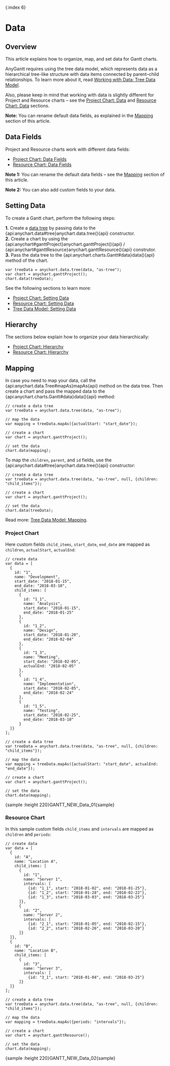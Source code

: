 {:index 6}
# Data

## Overview

This article explains how to organize, map, and set data for Gantt charts.

AnyGantt requires using the tree data model, which represents data as a hierarchical tree-like structure with data items connected by parent–child relationships. To learn more about it, read [Working with Data: Tree Data Model](../Working_with_Data/Tree_Data_Model).

Also, please keep in mind that working with data is slightly different for Project and Resource charts – see the [Project Chart: Data](Project_Chart#data) and [Resource Chart: Data](Resource_Chart#data) sections.

**Note:** You can rename default data fields, as explained in the [Mapping](#mapping) section of this article.

## Data Fields

Project and Resource charts work with different data fields:

* [Project Chart: Data Fields](Project_Chart#data_fields)
* [Resource Chart: Data Fields](Resource_Chart#data_fields)

**Note 1:** You can rename the default data fields – see the [Mapping](#mapping) section of this article.

**Note 2:** You can also add custom fields to your data.

## Setting Data

To create a Gantt chart, perform the following steps:

**1.** Create a [data tree](../Working_with_Data/Tree_Data_Model) by passing data to the {api:anychart.data#tree}anychart.data.tree(){api} constructor.<br>
**2.** Create a chart by using the {api:anychart#ganttProject}anychart.ganttProject(){api} / {api:anychart#ganttResource}anychart.ganttResource(){api} construtor.<br>
**3.** Pass the data tree to the {api:anychart.charts.Gantt#data}data(){api} method of the chart.


```
var treeData = anychart.data.tree(data, "as-tree");
var chart = anychart.ganttProject();
chart.data(treeData);
```

See the following sections to learn more:

* [Project Chart: Setting Data](Project_Chart#setting_data)
* [Resource Chart: Setting Data](Resource_Chart#setting_data)
* [Tree Data Model: Setting Data](../Working_with_Data/Tree_Data_Model#setting_data)

## Hierarchy

The sections below explain how to organize your data hierarchically:

* [Project Chart: Hierarchy](Project_Chart#hierarchy)
* [Resource Chart: Hierarchy](Resource_Chart#hierarchy)

## Mapping

In case you need to map your data, call the {api:anychart.data.Tree#mapAs}mapAs{api} method on the data tree. Then create a chart and pass the mapped data to the {api:anychart.charts.Gantt#data}data(){api} method:

```
// create a data tree
var treeData = anychart.data.tree(data, "as-tree");

// map the data
var mapping = treeData.mapAs({actualStart: "start_date"});

// create a chart
var chart = anychart.ganttProject();

// set the data
chart.data(mapping);
```

To map the `children`, `parent`, and `id` fields, use the {api:anychart.data#tree}anychart.data.tree(){api} constructor:

```
// create a data tree
var treeData = anychart.data.tree(data, "as-tree", null, {children: "child_items"});

// create a chart
var chart = anychart.ganttProject();

// set the data
chart.data(treeData);
```

Read more: [Tree Data Model: Mapping](../Working_with_Data/Tree_Data_Model#mapping).

### Project Chart

Here custom fields `child_items`, `start_date`, `end_date` are mapped as `children`, `actualStart`, `actualEnd`:

```
// create data
var data = [
  {
    id: "1",
    name: "Development",
    start_date: "2018-01-15",
    end_date: "2018-03-10",
    child_items: [
      {
        id: "1_1",
        name: "Analysis",
        start_date: "2018-01-15",
        end_date: "2018-01-25"
      },
      {
        id: "1_2",
        name: "Design",
        start_date: "2018-01-20",
        end_date: "2018-02-04"
      },
      {
        id: "1_3",
        name: "Meeting",
        start_date: "2018-02-05",
        actualEnd: "2018-02-05"
      },
      {
        id: "1_4",
        name: "Implementation",
        start_date: "2018-02-05",
        end_date: "2018-02-24"
      },
      {
        id: "1_5",
        name: "Testing",
        start_date: "2018-02-25",
        end_date: "2018-03-10"
      }
  ]}
];

// create a data tree
var treeData = anychart.data.tree(data, "as-tree", null, {children: "child_items"});

// map the data
var mapping = treeData.mapAs({actualStart: "start_date", actualEnd: "end_date"});

// create a chart
var chart = anychart.ganttProject();

// set the data
chart.data(mapping);
```

{sample :height 220}GANTT\_NEW\_Data\_01{sample}

### Resource Chart

In this sample custom fields `child_items` and `intervals` are mapped as `children` and `periods`:

```
// create data
var data = [
  {
    id: "A",
    name: "Location A",
    child_items: [
      {
        id: "1",
        name: "Server 1",
        intervals: [
          {id: "1_1", start: "2018-01-02", end: "2018-01-25"},
          {id: "1_2", start: "2018-01-28", end: "2018-02-22"},
          {id: "1_3", start: "2018-03-03", end: "2018-03-25"}
      ]},
      {
        id: "2",
        name: "Server 2",
        intervals: [
          {id: "2_1", start: "2018-01-05", end: "2018-02-15"},
          {id: "2_2", start: "2018-02-26", end: "2018-03-20"}
      ]}
  ]},
  {
    id: "B",
    name: "Location B",
    child_items: [
      {
        id: "3",
        name: "Server 3",
        intervals: [
          {id: "3_1", start: "2018-01-04", end: "2018-03-25"}
      ]}
  ]}
];

// create a data tree
var treeData = anychart.data.tree(data, "as-tree", null, {children: "child_items"});

// map the data
var mapping = treeData.mapAs({periods: "intervals"});

// create a chart
var chart = anychart.ganttResource();

// set the data
chart.data(mapping);
```

{sample :height 220}GANTT\_NEW\_Data\_02{sample}